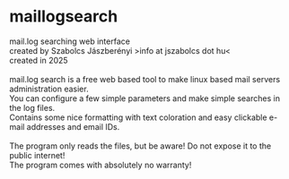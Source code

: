 # maillogsearch<br />
mail.log searching web interface<br />
created by Szabolcs Jászberényi &gt;info at jszabolcs dot hu&lt;<br />
created in 2025<br />
<br />
mail.log search is a free web based tool to make linux based mail servers administration easier.<br />
You can configure a few simple parameters and make simple searches in the log files.<br />
Contains some nice formatting with text coloration and easy clickable e-mail addresses and email IDs.<br />
<br />
The program only reads the files, but be aware! Do not expose it to the public internet!<br />
The program comes with absolutely no warranty!<br />
